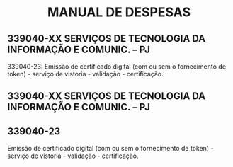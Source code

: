# <center>**MANUAL DE DESPESAS**</center>

## **339040-XX SERVIÇOS DE TECNOLOGIA DA INFORMAÇÃO E COMUNIC. – PJ**
339040-23: Emissão de certificado digital (com ou sem o fornecimento de token) - serviço de vistoria - validação - certificação.


## **339040-XX SERVIÇOS DE TECNOLOGIA DA INFORMAÇÃO E COMUNIC. – PJ**
## **339040-23**
Emissão de certificado digital (com ou sem o fornecimento de token) - serviço de vistoria - validação - certificação.
